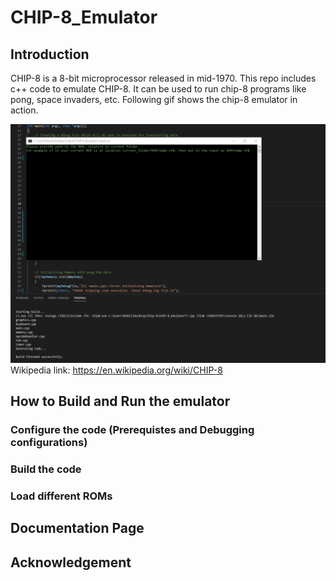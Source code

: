 # CHIP-8_Emulator

## Introduction
CHIP-8 is a 8-bit microprocessor released in mid-1970. This repo includes c++ code to emulate CHIP-8. It can be used to run chip-8 programs like pong, space invaders, etc. Following gif shows the chip-8 emulator in action.

![](chip8.gif)
Wikipedia link: https://en.wikipedia.org/wiki/CHIP-8 

## How to Build and Run the emulator

### Configure the code (Prerequistes and Debugging configurations)

### Build the code

### Load different ROMs

## Documentation Page

## Acknowledgement

